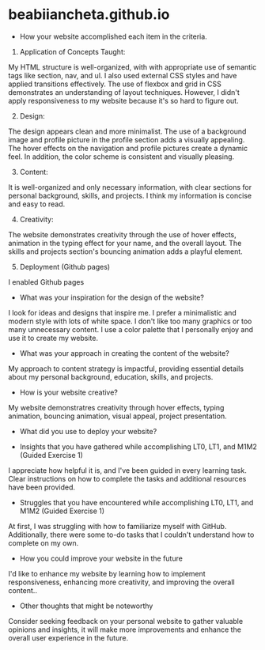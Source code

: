 # beabiiancheta.github.io

- How your website accomplished each item in the criteria.

1. Application of Concepts Taught:

My HTML structure is well-organized, with with appropriate use of semantic tags like section, nav, and ul. I also used external CSS styles and have applied transitions effectively. The use of flexbox and grid in CSS demonstrates an understanding of layout techniques. However, I didn't apply responsiveness to my website because it's so hard to figure out.


2. Design:

The design appears clean and more minimalist. The use of a background image and profile picture in the profile section adds a visually appealing. The hover effects on the navigation and profile pictures create a dynamic feel. In addition, the color scheme is consistent and visually pleasing.



3. Content:

It is well-organized and only necessary information, with clear sections for personal background, skills, and projects. I think my information is concise and easy to read.


4. Creativity:

The website demonstrates creativity through the use of hover effects, animation in the typing effect for your name, and the overall layout. The skills and projects section's bouncing animation adds a playful element. 

5. Deployment (Github pages)

I enabled Github pages


- What was your inspiration for the design of the website?

I look for ideas and designs that inspire me. I prefer a minimalistic and modern style with lots of white space. I don't like too many graphics or too many unnecessary content. I use a color palette that I personally enjoy and use it to create my website.

- What was your approach in creating the content of the website?

My approach to content strategy is impactful, providing essential details about my personal background, education, skills, and projects. 


- How is your website creative?

My website demonstratres creativity through hover effects, typing animation, bouncing animation, visual appeal, project presentation.


- What did you use to deploy your website?

- Insights that you have gathered while accomplishing LT0, LT1, and M1M2 (Guided Exercise 1)

I appreciate how helpful it is, and I've been guided in every learning task. Clear instructions on how to complete the tasks and additional resources have been provided.


- Struggles that you have encountered while accomplishing LT0, LT1, and M1M2 (Guided Exercise 1)

At first, I was struggling with how to familiarize myself with GitHub. Additionally, there were some to-do tasks that I couldn't understand how to complete on my own.

- How you could improve your website in the future

I'd like to enhance my website by learning how to implement responsiveness, enhancing more creativity, and improving the overall content..


- Other thoughts that might be noteworthy

Consider seeking feedback on your personal website to gather valuable opinions and insights, it will make more improvements and enhance the overall user experience in the future.